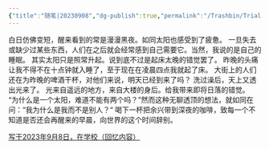 ```yaml
---
{"title":"随笔|20230908","dg-publish":true,"permalink":"/Trashbin/Trials/Essay20230908/","dgPassFrontmatter":true,"created":"","updated":""}
---
```


白日仿佛变短，醒来看到的常是漫漫黑夜。如同太阳也感受到了疲惫。
一旦失去或缺少过某些东西，人们在之后就会经常感到自己需要它。当然，我说的是自己的睡眠。
其实太阳只是照常升起。说到底不过是起床太晚的错觉罢了。
昨晚的头痛让我不得不在十点钟就入睡了，至于现在在凌晨四点我就起了床。
大街上的人们还在为昨晚的啤酒干杯，对他们来说，明天已经到来了吗？
洗过澡后，天上又透出光来了。
光来自遥远的地方，来自大楼的身后。给我带来即将日落的错觉。
“为什么是一个太阳，难道不能有两个吗？”然而这种无聊透顶的想法，就如同在问：“我为什么是我而不是别人？“
喝下一杯把余兴带到深夜的咖啡，致每一个不知道是否还会再醒来的早晨，向世界的这个时间辞别。

<u>写于2023年9月8日，在学校（回忆内容）</u>